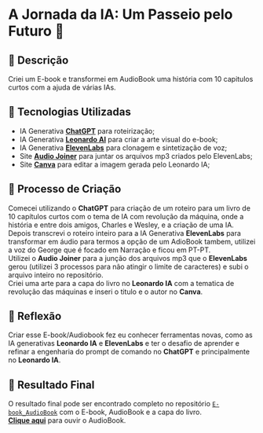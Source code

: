 # A Jornada da IA: Um Passeio pelo Futuro 🌌

## 📒 Descrição
Criei um E-book e transformei em AudioBook uma história com 10 capitulos curtos com a ajuda de várias IAs.

## 🤖 Tecnologias Utilizadas
- IA Generativa **[ChatGPT](https://chat.openai.com)** para roteirização;
- IA Generativa **[Leonardo AI](https://leonardo.ai)** para criar a arte visual do e-book;
- IA Generativa **[ElevenLabs](https://elevenlabs.io)**  para clonagem e sintetização de voz;
- Site **[Audio Joiner](https://audio-joiner.com/pt/)** para juntar os arquivos mp3 criados pelo ElevenLabs;
- Site **[Canva](https://www.canva.com/pt_br/)** para editar a imagem gerada pelo Leonardo IA;
  
## 🧐 Processo de Criação
Comecei utilizando o **ChatGPT** para criação de um roteiro para um livro de 10 capítulos curtos com o tema de IA com revolução da máquina, onde a história e entre dois amigos, Charles e Wesley, e a criação de uma IA.  
Depois transcrevi o roteiro inteiro para a IA Generativa **ElevenLabs** para transformar em áudio para termos a opção de um AdioBook tambem, utilizei a voz do George que é focado em Narração e ficou em PT-PT.  
Utilizei o **Audio Joiner** para a junção dos arquivos mp3 que o **ElevenLabs** gerou (utilizei 3 processos para não atingir o limite de caracteres) e subi o arquivo inteiro no repositório.  
Criei uma arte para a capa do livro no **Leonardo IA** com a tematica de revolução das máquinas e inseri o titulo e o autor no **Canva**.

## 💭 Reflexão
Criar esse E-book/Audiobook fez eu conhecer ferramentas novas, como as IA generativas **Leonardo IA** e **ElevenLabs** e ter o desafio de aprender e refinar a engenharia do prompt de comando no **ChatGPT** e principalmente no **Leonardo IA**.

## 🚀 Resultado Final
O resultado final pode ser encontrado completo no repositório [`E-book_AudioBook`](https://github.com/marcaocamargo/lab-natty-or-not/tree/main/E-book_AudioBook) com o E-book, AudioBook e a capa do livro.  
**[Clique aqui](https://on.soundcloud.com/QCN9cNQE3GxBWcQ89)** para ouvir o AudioBook.





